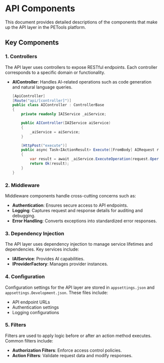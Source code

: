 # API Components

This document provides detailed descriptions of the components that make up the API layer in the PETools platform.

## Key Components

### 1. Controllers

The API layer uses controllers to expose RESTful endpoints. Each controller corresponds to a specific domain or functionality.

- **AIController**: Handles AI-related operations such as code generation and natural language queries.
  ```csharp
  [ApiController]
  [Route("api/[controller]")]
  public class AIController : ControllerBase
  {
      private readonly IAIService _aiService;

      public AIController(IAIService aiService)
      {
          _aiService = aiService;
      }

      [HttpPost("execute")]
      public async Task<IActionResult> Execute([FromBody] AIRequest request)
      {
          var result = await _aiService.ExecuteOperation(request.OperationName, request.Parameters);
          return Ok(result);
      }
  }
  ```

### 2. Middleware

Middleware components handle cross-cutting concerns such as:

- **Authentication**: Ensures secure access to API endpoints.
- **Logging**: Captures request and response details for auditing and debugging.
- **Error Handling**: Converts exceptions into standardized error responses.

### 3. Dependency Injection

The API layer uses dependency injection to manage service lifetimes and dependencies. Key services include:

- **IAIService**: Provides AI capabilities.
- **IProviderFactory**: Manages provider instances.

### 4. Configuration

Configuration settings for the API layer are stored in `appsettings.json` and `appsettings.Development.json`. These files include:

- API endpoint URLs
- Authentication settings
- Logging configurations

### 5. Filters

Filters are used to apply logic before or after an action method executes. Common filters include:

- **Authorization Filters**: Enforce access control policies.
- **Action Filters**: Validate request data and modify responses.
